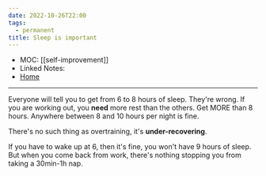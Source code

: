 ```yaml
---
date: 2022-10-26T22:00
tags:
  - permanent
title: Sleep is important
---
```

- MOC: [[self-improvement]]
- Linked Notes:
- [Home](https://misudashi.ga/)
---------- 
Everyone will tell you to get from 6 to 8 hours of sleep. They're wrong. If you are working out, you **need** more rest than the others. Get MORE than 8 hours. Anywhere between 8 and 10 hours per night is fine.

There's no such thing as overtraining, it's **under-recovering**.

If you have to wake up at 6, then it's fine, you won't have 9 hours of sleep. But when you come back from work, there's nothing stopping you from taking a 30min-1h nap. 